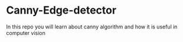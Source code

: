 # Canny-Edge-detector
In this repo you will learn about canny algorithm and how it is useful in computer vision
